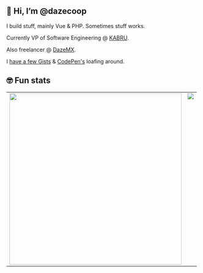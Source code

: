 ## 👋 Hi, I’m @dazecoop

I build stuff, mainly Vue & PHP. Sometimes stuff works.

Currently VP of Software Engineering @ [KABRU](https://kabru.com/).

Also freelancer @ [DazeMX](https://dazemx.com/).

I [have a few Gists](https://gist.github.com/dazecoop) & [CodePen's](https://codepen.io/dazecoop/pens/public) loafing around.

## 🤓 Fun stats 

<table>
  <tr>
    <td colspan="2" style="border: none" valign="top">
      <img src="https://wakatime.com/share/@daze/256da2e4-14ed-49dc-b935-0041ecccf449.png" width="450px" />
    </td>
    <td colspan="2" style="border: none" valign="top">
      <img src="http://github-readme-streak-stats.herokuapp.com?user=dazecoop&theme=vue&background=FFFFFF00&hide_border=true" />
    </td>
  </tr>
 </table>
